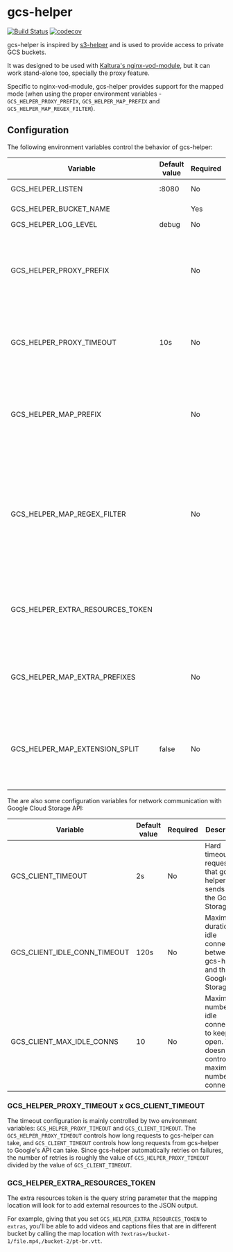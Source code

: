 # gcs-helper

[![Build Status](https://travis-ci.org/NYTimes/gcs-helper.svg?branch=master)](https://travis-ci.org/NYTimes/gcs-helper)
[![codecov](https://codecov.io/gh/NYTimes/gcs-helper/branch/master/graph/badge.svg)](https://codecov.io/gh/NYTimes/gcs-helper)

gcs-helper is inspired by
[s3-helper](https://github.com/crunchyroll/evs-s3helper) and is used to provide
access to private GCS buckets.

It was designed to be used with [Kaltura's
nginx-vod-module](https://github.com/kaltura/nginx-vod-module), but it can work
stand-alone too, specially the proxy feature.

Specific to nginx-vod-module, gcs-helper provides support for the mapped mode
(when using the proper environment variables - ``GCS_HELPER_PROXY_PREFIX``,
``GCS_HELPER_MAP_PREFIX`` and ``GCS_HELPER_MAP_REGEX_FILTER``).

## Configuration

The following environment variables control the behavior of gcs-helper:

| Variable                         | Default value | Required | Description                                                                                                  |
| -------------------------------- | ------------- | -------- | ----------------------------------------------------------------------------------------------------------------------------------------------------------------------- |
| GCS_HELPER_LISTEN                | :8080         | No       | Address to bind the server                                                                                                                                               |
| GCS_HELPER_BUCKET_NAME           |               | Yes      | Name of the bucket                                                                                                                                                       |
| GCS_HELPER_LOG_LEVEL             | debug         | No       | Logging level                                                                                                                                                           |
| GCS_HELPER_PROXY_PREFIX          |               | No       | Prefix to use for the proxy binding. Required if running in map and proxy modes (example value: ``/proxy/``)                                                        |
| GCS_HELPER_PROXY_TIMEOUT         | 10s           | No       | Defines the maximum time in serving the proxy requests, this is a hard timeout and includes retries                                                                    |
| GCS_HELPER_MAP_PREFIX            |               | No       | Prefix to use for the map binding. Required if running in map and proxy modes (example value: ``/map/``)                                                                |
| GCS_HELPER_MAP_REGEX_FILTER      |               | No       | A regular expression that is used to deliver only those files that match the specified naming convention (example value: ``\d{3,4}p(\.mp4\|[a-z0-9_-]{37}\.(vtt\|srt))$``) |
| GCS_HELPER_EXTRA_RESOURCES_TOKEN |               |          | Token to be used as query string parameter on the map location to pass extra resources to the mapping                                                                  |
| GCS_HELPER_MAP_EXTRA_PREFIXES    |               | No       | Comma separated list of prefixes that allow gcs-helper to lookup files in different paths                                                                              |
| GCS_HELPER_MAP_EXTENSION_SPLIT   | false         | No       | Boolean flag that indicates whether extensions in the path should be stripped from the prefix and used as a suffix                                                     |

The are also some configuration variables for network communication with Google
Cloud Storage API:

| Variable                     | Default value | Required | Description                                                                                                  |
| ---------------------------- | ------------- | -------- | ------------------------------------------------------------------------------------------------------------ |
| GCS_CLIENT_TIMEOUT           | 2s            | No       | Hard timeout on requests that gcs-helper sends to the Google Storage API                                     |
| GCS_CLIENT_IDLE_CONN_TIMEOUT | 120s          | No       | Maximum duration of idle connections between gcs-helper and the Google Storage API                           |
| GCS_CLIENT_MAX_IDLE_CONNS    | 10            | No       | Maximum number of idle connections to keep open. This doesn't control the maximum number of connections      |

### GCS_HELPER_PROXY_TIMEOUT x GCS_CLIENT_TIMEOUT

The timeout configuration is mainly controlled by two environment variables:
``GCS_HELPER_PROXY_TIMEOUT`` and ``GCS_CLIENT_TIMEOUT``. The
``GCS_HELPER_PROXY_TIMEOUT`` controls how long requests to gcs-helper can take,
and ``GCS_CLIENT_TIMEOUT`` controls how long requests from gcs-helper to
Google's API can take. Since gcs-helper automatically retries on failures, the
number of retries is roughly the value of ``GCS_HELPER_PROXY_TIMEOUT`` divided
by the value of ``GCS_CLIENT_TIMEOUT``.

### GCS_HELPER_EXTRA_RESOURCES_TOKEN

The extra resources token is the query string parameter that the mapping location
will look for to add external resources to the JSON output.

For example, giving that you set `GCS_HELPER_EXTRA_RESOURCES_TOKEN` to `extras`,
you'll be able to add videos and captions files that are in different bucket
by calling the map location with `?extras=/bucket-1/file.mp4,/bucket-2/pt-br.vtt`.
